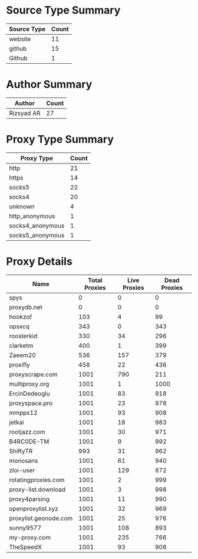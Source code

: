 # Source Type Summary

| Source Type | Count |
|-------------|-------|
| website | 11 |
| github | 15 |
| Github | 1 |


# Author Summary

| Author | Count |
|--------|-------|
| Rizsyad AR | 27 |


# Proxy Type Summary

| Proxy Type | Count |
|------------|-------|
| http | 21 |
| https | 14 |
| socks5 | 22 |
| socks4 | 20 |
| unknown | 4 |
| http_anonymous | 1 |
| socks4_anonymous | 1 |
| socks5_anonymous | 1 |


# Proxy Details

| Name | Total Proxies | Live Proxies | Dead Proxies |
|------|---------------|--------------|---------------|
| spys | 0 | 0 | 0 |
| proxydb.net | 0 | 0 | 0 |
| hookzof | 103 | 4 | 99 |
| opsxcq | 343 | 0 | 343 |
| roosterkid | 330 | 34 | 296 |
| clarketm | 400 | 1 | 399 |
| Zaeem20 | 536 | 157 | 379 |
| proxifly | 458 | 22 | 436 |
| proxyscrape.com | 1001 | 790 | 211 |
| multiproxy.org | 1001 | 1 | 1000 |
| ErcinDedeoglu | 1001 | 83 | 918 |
| proxyspace.pro | 1001 | 23 | 978 |
| mmppx12 | 1001 | 93 | 908 |
| jetkai | 1001 | 18 | 983 |
| rootjazz.com | 1001 | 30 | 971 |
| B4RC0DE-TM | 1001 | 9 | 992 |
| ShiftyTR | 993 | 31 | 962 |
| monosans | 1001 | 61 | 940 |
| zloi-user | 1001 | 129 | 872 |
| rotatingproxies.com | 1001 | 2 | 999 |
| proxy-list.download | 1001 | 3 | 998 |
| proxy4parsing | 1001 | 11 | 990 |
| openproxylist.xyz | 1001 | 32 | 969 |
| proxylist.geonode.com | 1001 | 25 | 976 |
| sunny9577 | 1001 | 108 | 893 |
| my-proxy.com | 1001 | 235 | 766 |
| TheSpeedX | 1001 | 93 | 908 |
